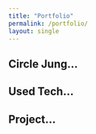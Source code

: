 ```yaml
---
title: "Portfolio"
permalink: /portfolio/
layout: single
---
```


## Circle Jung...


## Used Tech...


## Project...


